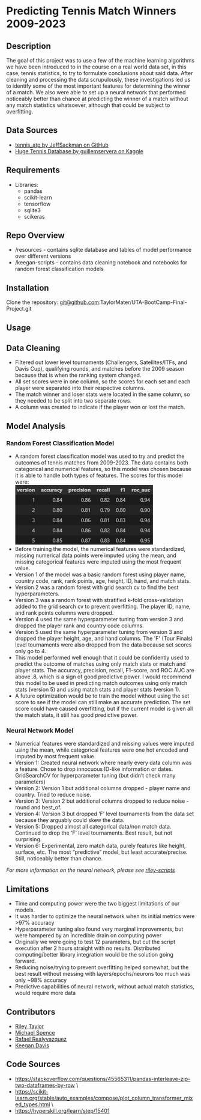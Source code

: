 # Predicting Tennis Match Winners 2009-2023 
## Description
The goal of this project was to use a few of the machine learning algorithms we have been introduced to in the course on a real world data set, in this case, tennis statistics, to try to formulate conclusions about said data. After cleaning and processing the data scrupulously, these investigations led us to identify some of the most important features for determining the winner of a match. We also were able to set up a neural network that performed noticeably better than chance at predicting the winner of a match without any match statistics whatsoever, although that could be subject to overfitting. 

## Data Sources
- [tennis_atp by JeffSackman on GitHub](https://github.com/JeffSackmann/tennis_atp)
- [Huge Tennis Database by guillemservera on Kaggle](https://www.kaggle.com/datasets/guillemservera/tennis/data)
## Requirements

- Libraries:
    - pandas
    - scikit-learn
    - tensorflow
    - sqlite3
    - scikeras

## Repo Overview
- /resources - contains sqlite database and tables of model performance over different versions
- /keegan-scripts - contains data cleaning notebook and notebooks for random forest classification models

## Installation
Clone the repository: <span>git@github.com:TaylorMater/UTA-BootCamp-Final-Project.git</span>

## Usage

## Data Cleaning
- Filtered out lower level tournaments (Challengers, Satellites/ITFs, and Davis Cup), qualifying rounds, and matches before the 2009 season because that is when the ranking system changed.
- All set scores were in one column, so the scores for each set and each player were separated into their respective columns.
- The match winner and loser stats were located in the same column, so they needed to be split into two separate rows. 
- A column was created to indicate if the player won or lost the match.
## Model Analysis
### Random Forest Classification Model
- A random forest classification model was used to try and predict the outcomes of tennis matches from 2009-2023. The data contains both categorical and numerical features, so this model was chosen because it is able to handle both types of features. The scores for this model were: \
![model scores](/Resources/random_forest_scores.png)
- Before training the model, the numerical features were standardized, missing numerical data points were imputed using the mean, and missing categorical features were imputed using the most frequent value.
- Version 1 of the model was a basic random forest using player name, country code, rank, rank points, age, height, ID, hand, and match stats. 
- Version 2 was a random forest with grid search cv to find the best hyperparameters.
- Version 3 was a random forest with stratified k-fold cross-validation added to the grid search cv to prevent overfitting. The player ID, name, and rank points columns were dropped.
- Version 4 used the same hyperparameter tuning from version 3 and dropped the player rank and country code columns.
- Version 5 used the same hyperparameter tuning from version 3 and dropped the player height, age, and hand columns. The 'F' (Tour Finals) level tournaments were also dropped from the data because set scores only go to 4.
- This model performed well enough that it could be confidently used to predict the outcome of matches using only match stats or match and player stats. The accuracy, precision, recall, F1-score, and ROC AUC are above .8, which is a sign of good predictive power. I would recommend this model to be used in predicting match outcomes using only match stats (version 5) and using match stats and player stats (version 1).
- A future optimization would be to train the model without using the set score to see if the model can still make an accurate prediction. The set score could have caused overfitting, but if the current model is given all the match stats, it still has good predictive power.

### Neural Network Model
- Numerical features were standardized and missing values were imputed using the mean, while categorical features were one hot encoded and imputed by most frequent value.
- Version 1: Created neural network where nearly every data column was a feature. Chose to drop innocuous ID-like information or dates. GridSearchCV for hyperparameter tuning (but didn’t check many parameters)
- Version 2: Version 1 but additional columns dropped - player name and country. Tried to reduce noise. 
- Version 3: Version 2 but additional columns dropped to reduce noise - round and best_of.
- Version 4: Version 3 but dropped ‘F’ level tournaments from the data set because they arguably could skew the data. 
- Version 5: Dropped almost all categorical data/non match data. Continued to drop the ‘F’ level tournaments. Best result, but not surprising.
- Version 6: Experimental, zero match data, purely features like height, surface, etc. The most “predictive” model, but least accurate/precise. Still, noticeably better than chance.

*For more information on the neural network, please see [riley-scripts](riley-scripts/)*


## Limitations
- Time and computing power were the two biggest limitations of our models.
- It was harder to optimize the neural network when its initial metrics were >97% accuracy
- Hyperparameter tuning also found very marginal improvements, but were hampered by an incredible drain on computing power 
- Originally we were going to test 12 parameters, but cut the script execution after 2 hours straight with no results. Distributed computing/better library integration would be the solution going forward.
- Reducing noise/trying to prevent overfitting helped somewhat, but the best result without messing with layers/epochs/neurons too much was only ~98% accuracy
- Predictive capabilities of neural network, without actual match statistics, would require more data

## Contributors
- [Riley Taylor](https://github.com/TaylorMater)
- [Michael Spence](https://github.com/michael8607)
- [Rafael Realyvazquez](https://github.com/realyvazquez7)
- [Keegan Davis](https://github.com/KeeganDavis)
## Code Sources
- https://stackoverflow.com/questions/45565311/pandas-interleave-zip-two-dataframes-by-row \
- https://scikit-learn.org/stable/auto_examples/compose/plot_column_transformer_mixed_types.html \
- https://hyperskill.org/learn/step/15401

